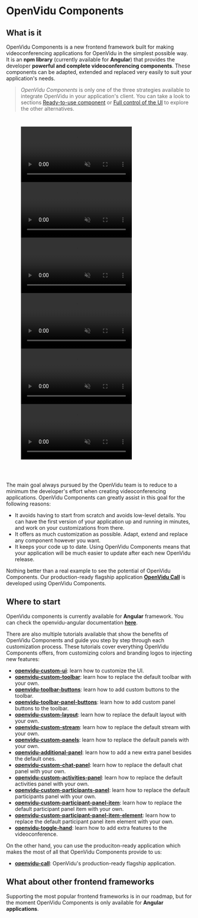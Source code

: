 # OpenVidu Components

## What is it

OpenVidu Components is a new frontend framework built for making videoconferencing applications for OpenVidu in the simplest possible way. It is an **npm library** (currently available for **Angular**) that provides the developer **powerful and complete videoconferencing components**. These components can be adapted, extended and replaced very easily to suit your application's needs.

> _OpenVidu Components_ is only one of the three strategies available to integrate OpenVidu in your application's client. You can take a look to sections [Ready-to-use component](ready-to-use-component/) or [Full control of the UI](full-control-ui/) to explore the other alternatives.

<div class="pro-gallery" style="margin: 40px 40px 60px 40px">
    <a data-fancybox="gallery" data-type="iframe" class="fancybox-img" href="/video/components/ov-call.mp4">
        <video class="img-responsive img-wellcome" src="/video/components/ov-call.mp4" muted playsinline autoplay loop async></video>
    </a>
    <a data-fancybox="gallery" data-type="iframe" class="fancybox-img" href="/video/components/custom-panels.mp4">
        <video class="img-responsive img-wellcome" src="/video/components/custom-panels.mp4" muted playsinline autoplay loop async></video>
    </a>
    <a data-fancybox="gallery" data-type="iframe" class="fancybox-img" href="/video/components/additional-panels.mp4">
        <video class="img-responsive img-wellcome" src="/video/components/additional-panels.mp4" muted playsinline autoplay loop async></video>
    </a>
    <a data-fancybox="gallery" data-type="iframe" class="fancybox-img" href="/video/components/participant-panel-item-element.mp4">
        <video class="img-responsive img-wellcome" src="/video/components/participant-panel-item-element.mp4" muted playsinline autoplay loop async></video>
    </a>
    <a data-fancybox="gallery" data-type="iframe" class="fancybox-img" href="/video/components/participant-panel-item.mp4">
        <video class="img-responsive img-wellcome" src="/video/components/participant-panel-item.mp4" muted playsinline autoplay loop async></video>
    </a>
    <a data-fancybox="gallery" data-type="iframe" class="fancybox-img" href="video/components/toggle-hand.mp4">
        <video class="img-responsive img-wellcome" src="video/components/toggle-hand.mp4" muted async loop autoplay playsinline></video>
    </a>
</div>

The main goal always pursued by the OpenVidu team is to reduce to a minimum the developer's effort when creating videoconferencing applications. OpenVidu Components can greatly assist in this goal for the following reasons:

- It avoids having to start from scratch and avoids low-level details. You can have the first version of your application up and running in minutes, and work on your customizations from there.
- It offers as much customization as possible. Adapt, extend and replace any component however you want.
- It keeps your code up to date. Using OpenVidu Components means that your application will be much easier to update after each new OpenVidu release.

Nothing better than a real example to see the potential of OpenVidu Components. Our production-ready flagship application **[OpenVidu Call](https://openvidu.io/openvidu-call)** is developed using OpenVidu Components.

## Where to start

OpenVidu components is currently available for **Angular** framework. You can check the openvidu-angular documentation **[here](api/openvidu-angular/)**.

There are also multiple tutorials available that show the benefits of OpenVidu Components and guide you step by step through each customization process. These tutorials cover everything OpenVidu Components offers, from customizing colors and branding logos to injecting new features:

- [**openvidu-custom-ui**](components/openvidu-custom-ui/): learn how to customize the UI.
- [**openvidu-custom-toolbar**](components/openvidu-custom-toolbar/): learn how to replace the default toolbar with your own.
- [**openvidu-toolbar-buttons**](components/openvidu-toolbar-buttons/): learn how to add custom buttons to the toolbar.
- [**openvidu-toolbar-panel-buttons**](components/openvidu-panel-buttons/): learn how to add custom panel buttons to the toolbar.
- [**openvidu-custom-layout**](components/openvidu-custom-layout): learn how to replace the default layout with your own.
- [**openvidu-custom-stream**](components/openvidu-custom-stream): learn how to replace the default stream with your own.
- [**openvidu-custom-panels**](components/openvidu-custom-panels): learn how to replace the default panels with your own.
- [**openvidu-additional-panel**](components/openvidu-additional-panels): learn how to add a new extra panel besides the default ones.
- [**openvidu-custom-chat-panel**](components/openvidu-custom-chat-panel): learn how to replace the default chat panel with your own.
- [**openvidu-custom-activities-panel**](components/openvidu-custom-activities-panel): learn how to replace the default activities panel with your own.
- [**openvidu-custom-participants-panel**](components/openvidu-custom-participants-panel): learn how to replace the default participants panel with your own.
- [**openvidu-custom-participant-panel-item**](components/openvidu-custom-participant-panel-item): learn how to replace the default participant panel item with your own.
- [**openvidu-custom-participant-panel-item-element**](components/openvidu-custom-participant-panel-item-element): learn how to replace the default participant panel item element with your own.
- [**openvidu-toggle-hand**](components/openvidu-toggle-hand): learn how to add extra features to the videoconference.


On the other hand, you can use the produciton-ready application which makes the most of all that OpenVidu Components provide to us:

- [**openvidu-call**](components/openvidu-call): OpenVidu's production-ready flagship application.

## What about other frontend frameworks

Supporting the most popular frontend frameworks is in our roadmap, but for the moment OpenVidu Components is only available for **Angular applications**.

<link rel="stylesheet" href="https://cdnjs.cloudflare.com/ajax/libs/fancybox/3.1.20/jquery.fancybox.min.css" />
<script src="https://cdnjs.cloudflare.com/ajax/libs/fancybox/3.1.20/jquery.fancybox.min.js"></script>
<script type='text/javascript' src='js/fancybox-setup.js'></script>

<link rel="stylesheet" type="text/css" href="css/downloads/slick-1.6.0.css"/>
<link rel="stylesheet" type="text/css" href="css/slick-theme.css"/>
<script type="text/javascript" src="https://cdn.jsdelivr.net/jquery.slick/1.6.0/slick.min.js"></script>

<script>
    $('.pro-gallery').slick({
      autoplay: false,
      arrows: true,
      prevArrow: '<div class="slick-btn slick-btn-prev"><i class="icon ion-chevron-left"></i></div>',
      nextArrow: '<div class="slick-btn slick-btn-next"><i class="icon ion-chevron-right"></i></div>',
      autoplaySpeed: 5000,
      dots: true,
      infinite: true,
      pauseOnHover: true,
      pauseOnFocus: false,
      responsive: [
      {
        breakpoint: 768,
        settings: {
          arrows: false,
          slidesToShow: 1
        }
      },
    ]
  });
</script>
